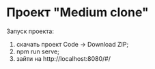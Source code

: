 # Проект "Medium clone"

Запуск проекта:
  1) скачать проект Code -> Download ZIP;
  2) npm run serve;
  3) зайти на http://localhost:8080/#/ 
